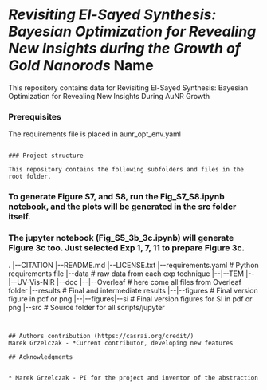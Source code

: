 # *Revisiting El-Sayed Synthesis: Bayesian Optimization for Revealing New Insights during the Growth of Gold Nanorods* Name

This repository contains data for Revisiting El-Sayed Synthesis: Bayesian Optimization for Revealing New Insights During AuNR Growth

### Prerequisites

The requirements file is placed in aunr_opt_env.yaml

```

### Project structure

This repository contains the following subfolders and files in the root folder.

```
### To generate Figure S7, and S8, run the Fig_S7_S8.ipynb notebook, and the plots will be generated in the src folder itself. 
### The jupyter notebook (Fig_S5_3b_3c.ipynb) will generate Figure 3c too. Just selected Exp 1, 7, 11 to prepare Figure 3c.
.
|--CITATION
|--README.md
|--LICENSE.txt
|--requirements.yaml              # Python requirements file
|--data                          # raw data from each exp technique
|--|--TEM
|--|--UV-Vis-NIR
|--doc
|--|--Overleaf			        # here come all files from Overleaf folder
|--results						# Final and intermediate results
|--|--figures					# Final version figure in pdf or png
|--|--figures|--si         # Final version figures for SI in pdf or png
|--src							# Source folder for all scripts/jupyter

```


## Authors contribution (https://casrai.org/credit/)
Marek Grzelczak - *Current contributor, developing new features

## Acknowledgments


* Marek Grzelczak - PI for the project and inventor of the abstraction
